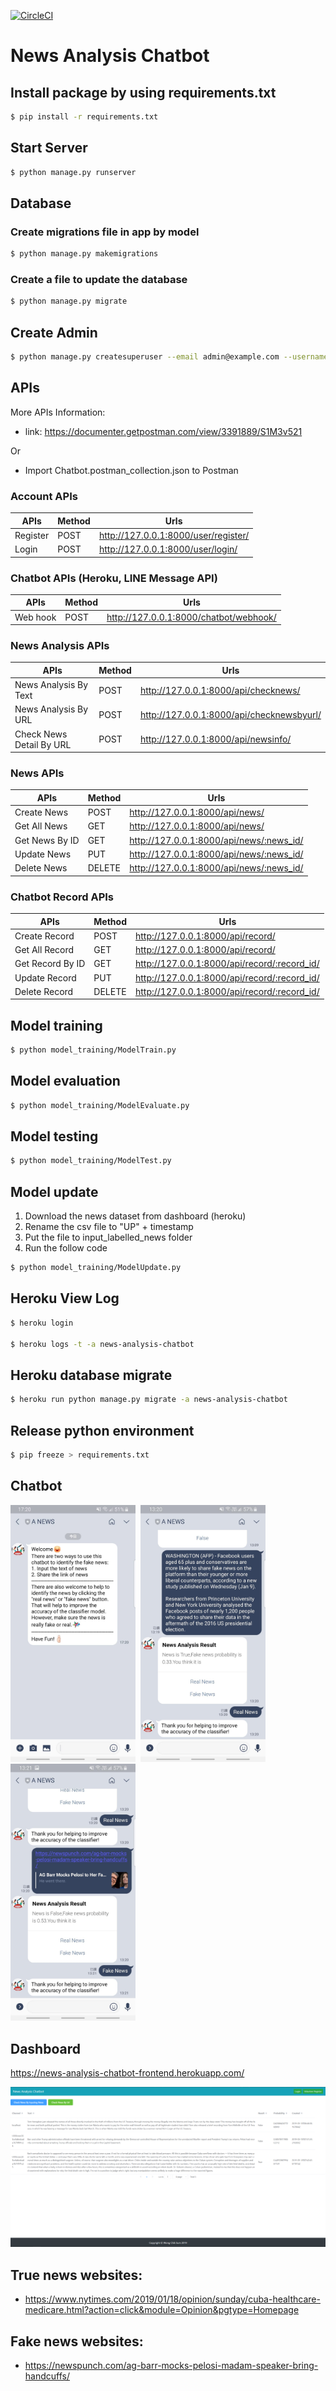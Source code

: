 [![CircleCI](https://circleci.com/gh/chiksumwong/news_analysis_chatbot.svg?style=svg)](https://circleci.com/gh/chiksumwong/news_analysis_chatbot)
# News Analysis Chatbot

## Install package by using requirements.txt
```sh
$ pip install -r requirements.txt
```
## Start Server
```sh
$ python manage.py runserver
```
## Database
### Create migrations file in app by model
```sh
$ python manage.py makemigrations
```
### Create a file to update the database
```sh
$ python manage.py migrate
```
## Create Admin
```sh
$ python manage.py createsuperuser --email admin@example.com --username admin
```
## APIs
More APIs Information: 
- link: https://documenter.getpostman.com/view/3391889/S1M3v521

Or

- Import Chatbot.postman_collection.json to Postman

### Account APIs
| APIs     | Method | Urls                                 |
| -------- | ------ | ------------------------------------ |
| Register | POST   | http://127.0.0.1:8000/user/register/ |
| Login    | POST   | http://127.0.0.1:8000/user/login/    |

### Chatbot APIs (Heroku, LINE Message API)

| APIs     | Method | Urls                                   |
| -------- | ------ | -------------------------------------- |
| Web hook | POST   | http://127.0.0.1:8000/chatbot/webhook/ |

### News Analysis APIs
| APIs                     | Method | Urls                                      |
| ------------------------ | ------ | ----------------------------------------- |
| News Analysis By Text    | POST   | http://127.0.0.1:8000/api/checknews/      |
| News Analysis By URL     | POST   | http://127.0.0.1:8000/api/checknewsbyurl/ |
| Check News Detail By URL | POST   | http://127.0.0.1:8000/api/newsinfo/       |

### News APIs
| APIs           | Method | Urls                                     |
| -------------- | ------ | ---------------------------------------- |
| Create News    | POST   | http://127.0.0.1:8000/api/news/          |
| Get All News   | GET    | http://127.0.0.1:8000/api/news/          |
| Get News By ID | GET    | http://127.0.0.1:8000/api/news/:news_id/ |
| Update News    | PUT    | http://127.0.0.1:8000/api/news/:news_id/ |
| Delete News    | DELETE | http://127.0.0.1:8000/api/news/:news_id/ |

### Chatbot Record APIs
| APIs             | Method | Urls                                         |
| ---------------- | ------ | -------------------------------------------- |
| Create Record    | POST   | http://127.0.0.1:8000/api/record/            |
| Get All Record   | GET    | http://127.0.0.1:8000/api/record/            |
| Get Record By ID | GET    | http://127.0.0.1:8000/api/record/:record_id/ |
| Update Record    | PUT    | http://127.0.0.1:8000/api/record/:record_id/ |
| Delete Record    | DELETE | http://127.0.0.1:8000/api/record/:record_id/ |

## Model training
```sh
$ python model_training/ModelTrain.py
```
## Model evaluation
```sh
$ python model_training/ModelEvaluate.py
```
## Model testing
```sh
$ python model_training/ModelTest.py
```
## Model update
1. Download the news dataset from dashboard (heroku)
2. Rename the csv file to "UP" + timestamp
3. Put the file to input_labelled_news folder
4. Run the follow code
```sh
$ python model_training/ModelUpdate.py
```
## Heroku View Log
```sh
$ heroku login

$ heroku logs -t -a news-analysis-chatbot

```
## Heroku database migrate
```sh
$ heroku run python manage.py migrate -a news-analysis-chatbot
```

## Release python environment
```sh
$ pip freeze > requirements.txt
```
## Chatbot
<p>
<kbd>
<img src='static/screenshot/LINE_GREETINGS.jpg' width="200" alt='LINE'>
</kbd>
<kbd>
<img src='static/screenshot/LINE_TEXT.jpg' width="200" alt='LINE'>
</kbd>
<kbd>
<img src='static/screenshot/LINE_URL.jpg' width="200" alt='LINE'>
</kbd>
</p>

## Dashboard
https://news-analysis-chatbot-frontend.herokuapp.com/
<p>
<kbd>
<img src='static/screenshot/Dashboard.png' alt='Dashboard'>
</kbd>
</p>

## True news websites:
- https://www.nytimes.com/2019/01/18/opinion/sunday/cuba-healthcare-medicare.html?action=click&module=Opinion&pgtype=Homepage

## Fake news websites:
- https://newspunch.com/ag-barr-mocks-pelosi-madam-speaker-bring-handcuffs/
